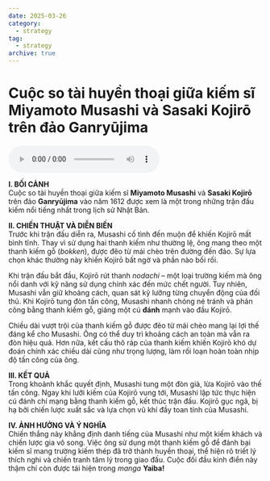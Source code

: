 ```yaml
---
date: 2025-03-26
category:
  - strategy
tag:
  - strategy
archive: true
---
```


# Cuộc so tài huyền thoại giữa kiếm sĩ Miyamoto Musashi và Sasaki Kojirō trên đảo Ganryūjima

<audio controls>

  <source src="/media/Miyamoto_Musashi_vs_Sasaki_Kojiro.mp3" type="audio/mpeg">
  Trình duyệt của bạn không hỗ trợ phần tử audio.
</audio>

**I. BỐI CẢNH**  
Cuộc so tài huyền thoại giữa kiếm sĩ **Miyamoto Musashi** và **Sasaki Kojirō** trên đảo **Ganryūjima** vào năm 1612 được xem là một trong những trận đấu kiếm nổi tiếng nhất trong lịch sử Nhật Bản.

**II. CHIẾN THUẬT VÀ DIỄN BIẾN**  
Trước khi trận đấu diễn ra, Musashi cố tình đến muộn để khiến Kojirō mất bình tĩnh. Thay vì sử dụng hai thanh kiếm như thường lệ, ông mang theo một thanh kiếm gỗ (_bokken_), được đẽo từ mái chèo trên đường đến đảo. Sự lựa chọn khác thường này khiến Kojirō bất ngờ và phần nào bối rối.

Khi trận đấu bắt đầu, Kojirō rút thanh _nodachi_ – một loại trường kiếm mà ông nổi danh với kỹ năng sử dụng chính xác đến mức chết người. Tuy nhiên, Musashi vẫn giữ khoảng cách, quan sát kỹ lưỡng từng chuyển động của đối thủ. Khi Kojirō tung đòn tấn công, Musashi nhanh chóng né tránh và phản công bằng thanh kiếm gỗ, giáng một cú **đánh** mạnh vào đầu Kojirō.

Chiều dài vượt trội của thanh kiếm gỗ được đẽo từ mái chèo mang lại lợi thế đáng kể cho Musashi. Ông có thể duy trì khoảng cách an toàn mà vẫn ra đòn hiệu quả. Hơn nữa, kết cấu thô ráp của thanh kiếm khiến Kojirō khó dự đoán chính xác chiều dài cũng như trọng lượng, làm rối loạn hoàn toàn nhịp độ tấn công của ông.

**III. KẾT QUẢ**  
Trong khoảnh khắc quyết định, Musashi tung một đòn giả, lừa Kojirō vào thế tấn công. Ngay khi lưỡi kiếm của Kojirō vung tới, Musashi lập tức thực hiện cú đánh chí mạng bằng thanh kiếm gỗ, kết thúc trận đấu. Kojirō gục ngã, bị hạ bởi chiến lược xuất sắc và lựa chọn vũ khí đầy toan tính của Musashi.

**IV. ẢNH HƯỞNG VÀ Ý NGHĨA**  
Chiến thắng này khẳng định danh tiếng của Musashi như một kiếm khách và chiến lược gia vô song. Việc ông sử dụng một thanh kiếm gỗ để đánh bại kiếm sĩ mang trường kiếm thép đã trở thành huyền thoại, thể hiện rõ triết lý thích nghi và chiến tranh tâm lý trong giao đấu. Cuộc đối đầu kinh điển này thậm chí còn được tái hiện trong _manga_ **Yaiba!**
